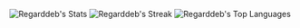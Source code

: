 ![Regarddeb's Stats](https://github-readme-stats.vercel.app/api?username=Regarddeb&theme=vue-dark&show_icons=true&hide_border=true&count_private=true)
![Regarddeb's Streak](https://github-readme-streak-stats.herokuapp.com/?user=Regarddeb&theme=algolia&hide_border=true)
![Regarddeb's Top Languages](https://github-readme-stats.vercel.app/api/top-langs/?username=Regarddeb&theme=gotham&show_icons=true&hide_border=true&layout=compact)
